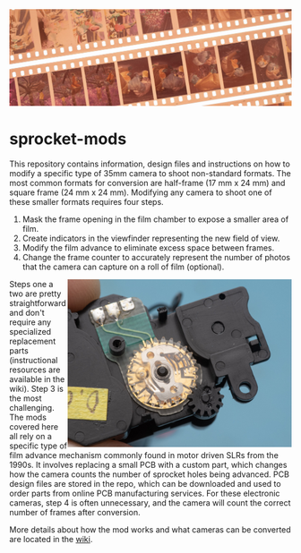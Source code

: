 <img src="/assets/images/Half-frame%20negative%20header.jpg">

# sprocket-mods
This repository contains information, design files and instructions on how to modify a specific type of 35mm camera to shoot non-standard formats. The most common formats for conversion are half-frame (17 mm x 24 mm) and square frame (24 mm x 24 mm). Modifying any camera to shoot one of these smaller formats requires four steps.

1. Mask the frame opening in the film chamber to expose a smaller area of film.
2. Create indicators in the viewfinder representing the new field of view.
3. Modify the film advance to eliminate excess space between frames.
4. Change the frame counter to accurately represent the number of photos that the camera can capture on a roll of film (optional).

<img
  src="/assets/images/Pentax%20Z-1%20Sprocket%20Counter.jpg"
  alt="Pentax Z-1 sprocket counter"
  width="400"
  align="right">  
  
Steps one a two are pretty straightforward and don't require any specialized replacement parts (instructional resources are available in the wiki). Step 3 is the most challenging. The mods covered here all rely on a specific type of film advance mechanism commonly found in motor driven SLRs from the 1990s. It involves replacing a small PCB with a custom part, which changes how the camera counts the number of sprocket holes being advanced. PCB design files are stored in the repo, which can be downloaded and used to order parts from online PCB manufacturing services. For these electronic cameras, step 4 is often unnecessary, and the camera will count the correct number of frames after conversion.

More details about how the mod works and what cameras can be converted are located in the [wiki](https://github.com/vandergus/sprocket-mods/wiki). 
